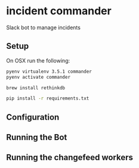 # incident commander

Slack bot to manage incidents

## Setup 

On OSX run the following:

```bash
pyenv virtualenv 3.5.1 commander
pyenv activate commander

brew install rethinkdb

pip install -r requirements.txt

```

## Configuration

## Running the Bot

## Running the changefeed workers


